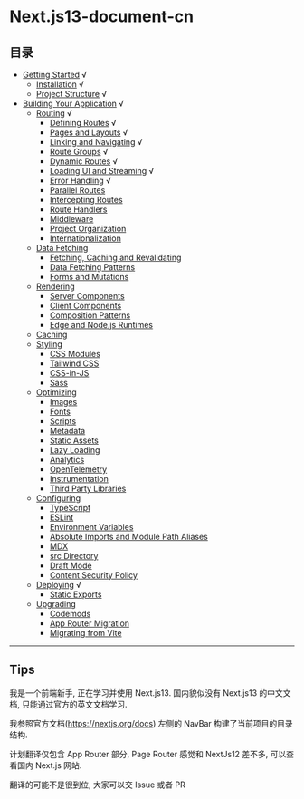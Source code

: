 # Next.js13-document-cn

## 目录

- [Getting Started](https://github.com/Wwwmmxxx/nextjs13-document-cn/blob/master/1.%20Getting%20Started/0.%20Getting%20Started.md) √
  - [Installation](https://github.com/Wwwmmxxx/nextjs13-document-cn/blob/master/1.%20Getting%20Started/1.%20Installation.md) √
  - [Project Structure](https://github.com/Wwwmmxxx/nextjs13-document-cn/blob/master/1.%20Getting%20Started/2.%20Project%20Structure.md) √
- [Building Your Application](https://github.com/Wwwmmxxx/nextjs13-document-cn/blob/master/2.%20Building%20Your%20Application/0.%20Building%20Your%20Application.md) √
  - [Routing](https://github.com/Wwwmmxxx/nextjs13-document-cn/blob/master/2.%20Building%20Your%20Application/1.%20Routing/0.%20Routing.md) √
    - [Defining Routes](https://github.com/Wwwmmxxx/nextjs13-document-cn/blob/master/2.%20Building%20Your%20Application/1.%20Routing/1.%20Defining%20Routes.md) √
    - [Pages and Layouts](https://github.com/Wwwmmxxx/nextjs13-document-cn/blob/master/2.%20Building%20Your%20Application/1.%20Routing/2.%20Pages%20and%20Layouts.md) √
    - [Linking and Navigating](https://github.com/Wwwmmxxx/nextjs13-document-cn/blob/master/2.%20Building%20Your%20Application/1.%20Routing/3.%20Linking%20and%20Navigating.md) √
    - [Route Groups](https://github.com/Wwwmmxxx/nextjs13-document-cn/blob/master/2.%20Building%20Your%20Application/1.%20Routing/4.%20Route%20Groups.md) √
    - [Dynamic Routes](https://github.com/Wwwmmxxx/nextjs13-document-cn/blob/master/2.%20Building%20Your%20Application/1.%20Routing/5.%20Dynamic%20Routes.md) √
    - [Loading UI and Streaming](https://github.com/Wwwmmxxx/nextjs13-document-cn/blob/master/2.%20Building%20Your%20Application/1.%20Routing/6.%20Loading%20UI%20and%20Streaming.md) √
    - [Error Handling](https://github.com/Wwwmmxxx/nextjs13-document-cn/blob/master/2.%20Building%20Your%20Application/1.%20Routing/7.%20Error%20Handling.md) √
    - [Parallel Routes](https://github.com/Wwwmmxxx/nextjs13-document-cn/blob/master/2.%20Building%20Your%20Application/1.%20Routing/8.%20Parallel%20Routes.md)
    - [Intercepting Routes]()
    - [Route Handlers]()
    - [Middleware]()
    - [Project Organization]()
    - [Internationalization]()
  - [Data Fetching]()
    - [Fetching, Caching and Revalidating]()
    - [Data Fetching Patterns]()
    - [Forms and Mutations]()
  - [Rendering]()
    - [Server Components]()
    - [Client Components]()
    - [Composition Patterns]()
    - [Edge and Node.js Runtimes]()
  - [Caching]()
  - [Styling]()
    - [CSS Modules]()
    - [Tailwind CSS]()
    - [CSS-in-JS]()
    - [Sass]()
  - [Optimizing]()
    - [Images]()
    - [Fonts]()
    - [Scripts]()
    - [Metadata]()
    - [Static Assets]()
    - [Lazy Loading]()
    - [Analytics]()
    - [OpenTelemetry]()
    - [Instrumentation]()
    - [Third Party Libraries]()
  - [Configuring]()
    - [TypeScript]()
    - [ESLint]()
    - [Environment Variables]()
    - [Absolute Imports and Module Path Aliases]()
    - [MDX]()
    - [src Directory]()
    - [Draft Mode]()
    - [Content Security Policy]()
  - [Deploying](https://github.com/Wwwmmxxx/nextjs13-document-cn/blob/master/2.%20Building%20Your%20Application/8.%20Deploying/0.%20Deploying.md) √
    - [Static Exports]()
  - [Upgrading]()
    - [Codemods]()
    - [App Router Migration]()
    - [Migrating from Vite]()

---

## Tips

我是一个前端新手, 正在学习并使用 Next.js13. 国内貌似没有 Next.js13 的中文文档, 只能通过官方的英文文档学习.

我参照官方文档(https://nextjs.org/docs) 左侧的 NavBar 构建了当前项目的目录结构.

计划翻译仅包含 App Router 部分, Page Router 感觉和 NextJs12 差不多, 可以查看国内 Next.js 网站.

翻译的可能不是很到位, 大家可以交 Issue 或者 PR
